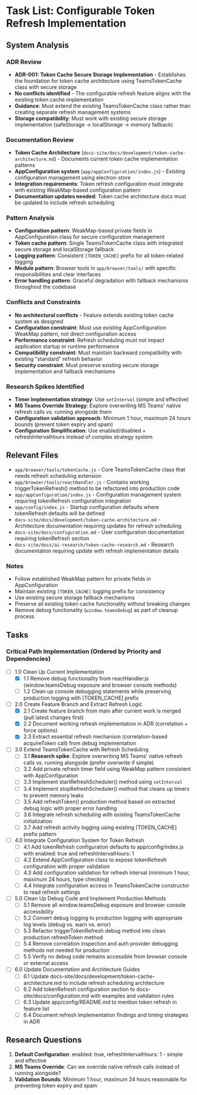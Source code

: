 # Task List: Configurable Token Refresh Implementation

<!-- toc -->

## System Analysis

### ADR Review

- **ADR-001: Token Cache Secure Storage Implementation** - Establishes the foundation for token cache architecture using TeamsTokenCache class with secure storage
- **No conflicts identified** - The configurable refresh feature aligns with the existing token cache implementation
- **Guidance**: Must extend the existing TeamsTokenCache class rather than creating separate refresh management systems
- **Storage compatibility**: Must work with existing secure storage implementation (safeStorage → localStorage → memory fallback)

### Documentation Review

- **Token Cache Architecture** (`docs-site/docs/development/token-cache-architecture.md`) - Documents current token cache implementation patterns
- **AppConfiguration system** (`app/appConfiguration/index.js`) - Existing configuration management using electron-store
- **Integration requirements**: Token refresh configuration must integrate with existing WeakMap-based configuration pattern
- **Documentation updates needed**: Token cache architecture docs must be updated to include refresh scheduling

### Pattern Analysis

- **Configuration pattern**: WeakMap-based private fields in AppConfiguration class for secure configuration management
- **Token cache pattern**: Single TeamsTokenCache class with integrated secure storage and localStorage fallback
- **Logging pattern**: Consistent `[TOKEN_CACHE]` prefix for all token-related logging
- **Module pattern**: Browser tools in `app/browser/tools/` with specific responsibilities and clear interfaces
- **Error handling pattern**: Graceful degradation with fallback mechanisms throughout the codebase

### Conflicts and Constraints

- **No architectural conflicts** - Feature extends existing token cache system as designed
- **Configuration constraint**: Must use existing AppConfiguration WeakMap pattern, not direct configuration access
- **Performance constraint**: Refresh scheduling must not impact application startup or runtime performance
- **Compatibility constraint**: Must maintain backward compatibility with existing "standard" refresh behavior
- **Security constraint**: Must preserve existing secure storage implementation and fallback mechanisms

### Research Spikes Identified

- **Timer implementation strategy**: Use `setInterval` (simple and effective)
- **MS Teams Override Strategy**: Explore overwriting MS Teams' native refresh calls vs. running alongside them
- **Configuration validation approach**: Minimum 1 hour, maximum 24 hours bounds (prevent token expiry and spam)
- **Configuration Simplification**: Use enabled/disabled + refreshIntervalHours instead of complex strategy system

## Relevant Files

- `app/browser/tools/tokenCache.js` - Core TeamsTokenCache class that needs refresh scheduling extension
- `app/browser/tools/reactHandler.js` - Contains working triggerTokenRefresh() method to be refactored into production code
- `app/appConfiguration/index.js` - Configuration management system requiring tokenRefresh configuration integration
- `app/config/index.js` - Startup configuration defaults where tokenRefresh defaults will be defined
- `docs-site/docs/development/token-cache-architecture.md` - Architecture documentation requiring updates for refresh scheduling
- `docs-site/docs/configuration.md` - User configuration documentation requiring tokenRefresh section
- `docs-site/docs/ai-research/token-cache-research.md` - Research documentation requiring update with refresh implementation details

### Notes

- Follow established WeakMap pattern for private fields in AppConfiguration
- Maintain existing `[TOKEN_CACHE]` logging prefix for consistency
- Use existing secure storage fallback mechanisms
- Preserve all existing token cache functionality without breaking changes
- Remove debug functionality (`window.teamsDebug`) as part of cleanup process

## Tasks

### Critical Path Implementation (Ordered by Priority and Dependencies)

- [ ] 1.0 Clean Up Current Implementation
  - [x] 1.1 Remove debug functionality from reactHandler.js (window.teamsDebug exposure and browser console methods)  
  - [ ] 1.2 Clean up console debugging statements while preserving production logging with [TOKEN_CACHE] prefix

- [ ] 2.0 Create Feature Branch and Extract Refresh Logic
  - [x] 2.1 Create feature branch from main after current work is merged (pull latest changes first)
  - [x] 2.2 Document working refresh implementation in ADR (correlation + force options)
  - [x] 2.3 Extract essential refresh mechanism (correlation-based acquireToken call) from debug implementation

- [ ] 3.0 Extend TeamsTokenCache with Refresh Scheduling  
  - [ ] 3.1 **Research spike**: Explore overwriting MS Teams' native refresh calls vs. running alongside (prefer overwrite if simple)
  - [ ] 3.2 Add private refresh timer field using WeakMap pattern consistent with AppConfiguration
  - [ ] 3.3 Implement startRefreshScheduler() method using `setInterval`
  - [ ] 3.4 Implement stopRefreshScheduler() method that cleans up timers to prevent memory leaks
  - [ ] 3.5 Add refreshToken() production method based on extracted debug logic with proper error handling
  - [ ] 3.6 Integrate refresh scheduling with existing TeamsTokenCache initialization
  - [ ] 3.7 Add refresh activity logging using existing [TOKEN_CACHE] prefix pattern

- [ ] 4.0 Integrate Configuration System for Token Refresh
  - [ ] 4.1 Add tokenRefresh configuration defaults to app/config/index.js with enabled: true and refreshIntervalHours: 1
  - [ ] 4.2 Extend AppConfiguration class to expose tokenRefresh configuration with proper validation
  - [ ] 4.3 Add configuration validation for refresh interval (minimum 1 hour, maximum 24 hours, type checking) 
  - [ ] 4.4 Integrate configuration access in TeamsTokenCache constructor to read refresh settings

- [ ] 5.0 Clean Up Debug Code and Implement Production Methods
  - [ ] 5.1 Remove all window.teamsDebug exposure and browser console accessibility
  - [ ] 5.2 Convert debug logging to production logging with appropriate log levels (debug vs. warn vs. error)
  - [ ] 5.3 Refactor triggerTokenRefresh debug method into clean production refreshToken method
  - [ ] 5.4 Remove correlation inspection and auth provider debugging methods not needed for production
  - [ ] 5.5 Verify no debug code remains accessible from browser console or external access

- [ ] 6.0 Update Documentation and Architecture Guides
  - [ ] 6.1 Update docs-site/docs/development/token-cache-architecture.md to include refresh scheduling architecture
  - [ ] 6.2 Add tokenRefresh configuration section to docs-site/docs/configuration.md with examples and validation rules
  - [ ] 6.3 Update app/config/README.md to mention token refresh in feature list
  - [ ] 6.4 Document refresh implementation findings and timing strategies in ADR

## Research Questions

1. **Default Configuration**: enabled: true, refreshIntervalHours: 1 - simple and effective
2. **MS Teams Override**: Can we override native refresh calls instead of running alongside?
3. **Validation Bounds**: Minimum 1 hour, maximum 24 hours reasonable for preventing token expiry and spam